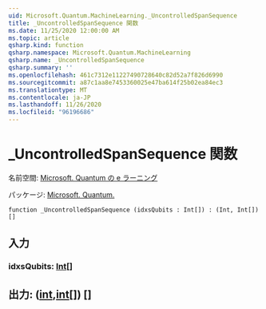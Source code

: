 ```yaml
---
uid: Microsoft.Quantum.MachineLearning._UncontrolledSpanSequence
title: _UncontrolledSpanSequence 関数
ms.date: 11/25/2020 12:00:00 AM
ms.topic: article
qsharp.kind: function
qsharp.namespace: Microsoft.Quantum.MachineLearning
qsharp.name: _UncontrolledSpanSequence
qsharp.summary: ''
ms.openlocfilehash: 461c7312e11227490728640c82d52a7f826d6990
ms.sourcegitcommit: a87c1aa8e7453360025e47ba614f25b02ea84ec3
ms.translationtype: MT
ms.contentlocale: ja-JP
ms.lasthandoff: 11/26/2020
ms.locfileid: "96196686"
---
```

# <a name="_uncontrolledspansequence-function"></a>_UncontrolledSpanSequence 関数

名前空間: [Microsoft. Quantum の e ラーニング](xref:Microsoft.Quantum.MachineLearning)

パッケージ: [Microsoft. Quantum.](https://nuget.org/packages/Microsoft.Quantum.MachineLearning)




```qsharp
function _UncontrolledSpanSequence (idxsQubits : Int[]) : (Int, Int[])[]
```


## <a name="input"></a>入力

### <a name="idxsqubits--int"></a>idxsQubits: [Int](xref:microsoft.quantum.lang-ref.int)[]





## <a name="output--intint"></a>出力: ([int](xref:microsoft.quantum.lang-ref.int),[int](xref:microsoft.quantum.lang-ref.int)[]) []

